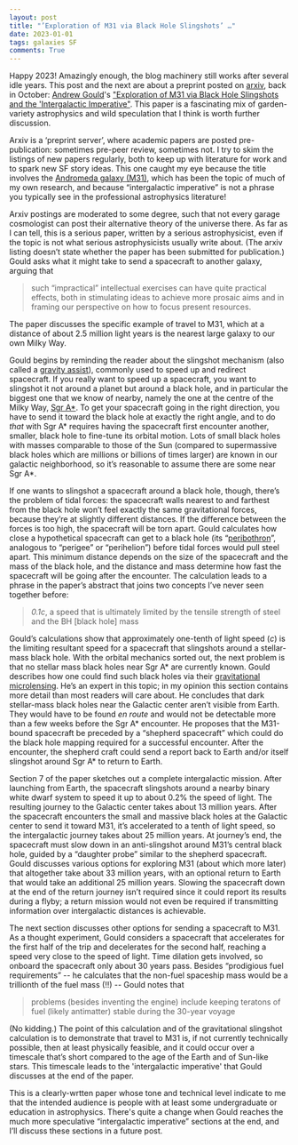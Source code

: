 ```yaml
---
layout: post
title: "’Exploration of M31 via Black Hole Slingshots’ …"
date: 2023-01-01
tags: galaxies SF
comments: True
---
```


Happy 2023! Amazingly enough, the blog machinery still works after several idle years. This post and the next are about a preprint posted on [arxiv](https://arxiv.org), back in October: [Andrew Gould](https://astronomy.osu.edu/people/gould.34)'s ["Exploration of M31 via Black Hole Slingshots and the 'Intergalactic Imperative"](https://arxiv.org/pdf/2210.10622.pdf). This paper is a fascinating mix of garden-variety astrophysics and wild speculation that I think is worth further discussion.

Arxiv is a ‘preprint server’, where academic papers are posted pre-publication: sometimes pre-peer review, sometimes not. I try to skim the listings of new papers regularly, both to keep up with literature for work and to spark new SF story ideas. This one caught my eye because the title involves the [Andromeda galaxy (M31)](https://earthsky.org/clusters-nebulae-galaxies/andromeda-galaxy-closest-spiral-to-milky-way/), which has been the topic of much of my own research, and because “intergalactic imperative” is not a phrase you typically see in the professional astrophysics literature!

Arxiv postings are moderated to some degree, such that not every garage cosmologist can post their alternative theory of the universe there.  As far as I can tell, this is a serious paper, written by a serious astrophysicist, even if the topic is not what serious astrophysicists usually write about. (The arxiv listing doesn’t state whether the paper has been submitted for publication.) Gould asks what it might take to send a spacecraft to another galaxy, arguing that
> such “impractical” intellectual exercises can have quite practical effects, both in
> stimulating ideas to achieve more prosaic aims and in framing our perspective on how to focus present resources.


The paper discusses the specific example of travel to M31, which at a distance of about 2.5 million light years is the nearest large galaxy to our own Milky Way. 

Gould begins by reminding the reader about the slingshot mechanism (also called a [gravity assist](https://solarsystem.nasa.gov/missions/cassini/mission/gravity-assists/)), commonly used to speed up and redirect spacecraft. If you really want to speed up a spacecraft, you want to slingshot it not around a planet but around a black hole, and in particular the biggest one that we know of nearby, namely the one at the centre of the Milky Way, [Sgr A*](https://www.quantamagazine.org/black-hole-image-reveals-sagittarius-a-20220512/). To get your spacecraft going in the right direction, you have to send it toward the black hole at exactly the right angle, and to do _that_ with Sgr A* requires having the spacecraft first encounter another, smaller, black hole to fine-tune its orbital motion. Lots of small black holes with masses comparable to those of the Sun (compared to supermassive black holes which are millions or billions of times larger) are known in our galactic neighborhood, so it’s reasonable to assume there are some near Sgr A*.

If one wants to slingshot a spacecraft around a black hole, though, there’s the problem of tidal forces: the spacecraft walls nearest to and farthest from the black hole won’t feel exactly the same gravitational forces, because they’re at slightly different distances. If the difference between the forces is too high, the spacecraft will be torn apart. Gould calculates how close a hypothetical spacecraft can get to a black hole (its “[peribothron](https://en.wiktionary.org/wiki/peribothron)”, analogous to “perigee” or “perihelion”) before tidal forces would pull steel apart. This minimum distance depends on the size of the spacecraft and the mass of the black hole, and the distance and mass determine how fast the spacecraft will be going after the encounter. The calculation leads to a phrase in the paper’s abstract that joins two concepts I’ve never seen together before:
> _0.1c_, a speed that is ultimately limited by the tensile strength of steel and the BH [black hole] mass

Gould’s calculations show that approximately one-tenth of light speed (_c_) is the limiting resultant speed for a spacecraft that slingshots around a stellar-mass black hole. With the orbital mechanics sorted out, the next problem is that no stellar mass black holes near Sgr A* are currently known. Gould describes how one could find such black holes via their [gravitational microlensing](https://svs.gsfc.nasa.gov/20242). He’s an expert in this topic; in my opinion this section contains more detail than most readers will care about. He concludes that dark stellar-mass black holes near the Galactic center aren’t visible from Earth. They would have to be found _en route_ and would not be detectable more than a few weeks before the Sgr A* encounter. He proposes that the M31-bound spacecraft be preceded by a “shepherd spacecraft” which could do the black hole mapping required for a successful encounter. After the encounter, the shepherd craft could send a report back to Earth and/or itself slingshot around Sgr A* to return to Earth.

Section 7 of the paper sketches out a complete intergalactic mission. After launching from Earth, the spacecraft slingshots around a nearby binary white dwarf system to speed it up to about 0.2% the speed of light. The resulting journey to the Galactic center takes about 13 million years. After the spacecraft encounters the small and massive black holes at the Galactic center to send it toward M31, it’s accelerated to a tenth of light speed, so the intergalactic journey takes about 25 million years. At journey’s end, the spacecraft must slow down in an anti-slingshot around M31’s central black hole, guided by a “daughter probe” similar to the shepherd spacecraft.
Gould discusses various options for exploring M31 (about which more later) that altogether take about 33 million years, with an optional return to Earth that would take an additional 25 million years. Slowing the spacecraft down at the end of the return journey isn’t required since it could report its results during a flyby; a return mission would not even be required if transmitting information over intergalactic distances is achievable.

The next section discusses other options for sending a spacecraft to M31. As a thought experiment, Gould considers a spacecraft that accelerates for the first half of the trip and decelerates for the second half, reaching a speed very close to the speed of light. Time dilation gets involved, so onboard the spacecraft only about 30 years pass. Besides “prodigious fuel requirements” -- he calculates that the non-fuel spaceship mass would be a trillionth of the fuel mass (!!) -- Gould notes that
>problems (besides inventing the engine) include keeping teratons of fuel (likely antimatter) stable during the 30-year voyage


(No kidding.) The point of this calculation and of the gravitational slingshot calculation is to demonstrate that travel to M31 is, if not currently technically possible, then at least physically feasible, and it could occur over a timescale that’s short compared to the age of the Earth and of Sun-like stars. This timescale leads to the 'intergalactic imperative' that Gould discusses at the end of the paper.

This is a clearly-wrtten paper whose tone and technical level indicate to me that the intended audience is people with at least some undergraduate or education in astrophysics. There's quite a change when Gould reaches the much more speculative “intergalactic imperative” sections at the end, and I’ll discuss these sections in a future post.
